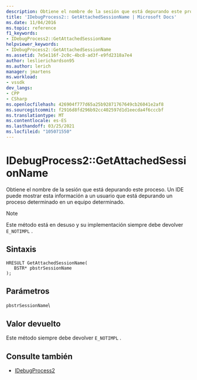 ```yaml
---
description: Obtiene el nombre de la sesión que está depurando este proceso.
title: 'IDebugProcess2:: GetAttachedSessionName | Microsoft Docs'
ms.date: 11/04/2016
ms.topic: reference
f1_keywords:
- IDebugProcess2::GetAttachedSessionName
helpviewer_keywords:
- IDebugProcess2::GetAttachedSessionName
ms.assetid: 7e5e116f-2c0c-4bc8-ad3f-e9fd2318a7e4
author: leslierichardson95
ms.author: lerich
manager: jmartens
ms.workload:
- vssdk
dev_langs:
- CPP
- CSharp
ms.openlocfilehash: 426904f777d65a25b92871767649cb26041e2af8
ms.sourcegitcommit: f2916d8fd296b92cc402597d1d1eecda4f6cccbf
ms.translationtype: MT
ms.contentlocale: es-ES
ms.lasthandoff: 03/25/2021
ms.locfileid: "105071550"
---
```

# <a name="idebugprocess2getattachedsessionname"></a>IDebugProcess2::GetAttachedSessionName
Obtiene el nombre de la sesión que está depurando este proceso. Un IDE puede mostrar esta información a un usuario que está depurando un proceso determinado en un equipo determinado.

> [!NOTE]
> Este método está en desuso y su implementación siempre debe devolver `E_NOTIMPL` .

## <a name="syntax"></a>Sintaxis

```
HRESULT GetAttachedSessionName(
   BSTR* pbstrSessionName
);
```

## <a name="parameters"></a>Parámetros
`pbstrSessionName`\

## <a name="return-value"></a>Valor devuelto
 Este método siempre debe devolver `E_NOTIMPL` .

## <a name="see-also"></a>Consulte también
- [IDebugProcess2](../../../extensibility/debugger/reference/idebugprocess2.md)
